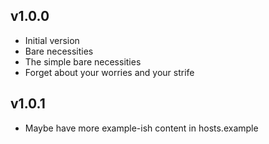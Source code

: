 ## v1.0.0

- Initial version
- Bare necessities
- The simple bare necessities
- Forget about your worries and your strife

## v1.0.1

- Maybe have more example-ish content in hosts.example
